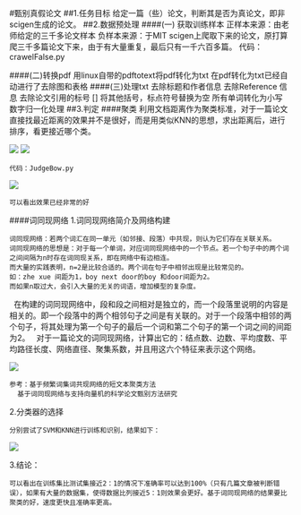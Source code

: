 #甄别真假论文
##1.任务目标
	给定一篇（些）论文，判断其是否为真论文，即非scigen生成的论文。
##2.数据预处理
####(一) 获取训练样本
	正样本来源：由老师给定的三千多论文样本
	负样本来源：于MIT scigen上爬取下来的论文，原打算爬三千多篇论文下来，由于有大量重复，最后只有一千六百多篇。
	代码：crawelFalse.py

####(二)转换pdf
	用linux自带的pdftotext将pdf转化为txt
	在pdf转化为txt已经自动进行了去除图和表格
####(三)处理txt
	去除标题和作者信息
	去除Reference 信息
	去除论文引用的标号 []
	将其他括号，标点符号替换为空
	所有单词转化为小写
	数字归一化处理
##3.判定
####聚类
	利用文档距离作为聚类标准，对于一篇论文直接找最近距离的效果并不是很好，而是用类似KNN的思想，求出距离后，进行排序，看更接近哪个类。
	
![](https://github.com/Victorianuonuo/ai-project-2016/blob/master/2014201426/pictures/%E5%9B%BE%E7%89%871.png) 
![](https://github.com/Victorianuonuo/ai-project-2016/blob/master/2014201426/pictures/%E5%9B%BE%E7%89%872.png) 

	代码：JudgeBow.py
![](https://github.com/Victorianuonuo/ai-project-2016/blob/master/2014201426/pictures/%E5%9B%BE%E7%89%876.png) 

	可以看出效果已经非常的好
####词同现网络
1.词同现网络简介及网络构建

	词同现网络：若两个词汇在同一单元（如邻接、段落）中共现，则认为它们存在关联关系。
	词同现网络的思想是：对于每一个单词，对应词同现网络中的一个节点。若一个句子中的两个词之间间隔为n时存在词同现关系，即在网络中有边相连。
	而大量的实践表明，n=2是比较合适的。两个词在句子中相邻出现是比较常见的。
	如：zhe xue 间距为1，boy next door的boy 和door间距为2。
	而如果n取过大，会引入大量的无关的词语，增加模型的复杂度。
 
	在构建的词同现网络中，段和段之间相对是独立的，而一个段落里说明的内容是相关的。即一个段落中的两个相邻句子之间是有关联的。对于一个段落中相邻的两个句子，将其处理为第一个句子的最后一个词和第二个句子的第一个词之间的间距为2。
 
	对于一篇论文的词同现网络，计算出它的：结点数、边数、平均度数、平均路径长度、网络直径、聚集系数，并且用这六个特征来表示这个网络。
	
![](https://github.com/Victorianuonuo/ai-project-2016/blob/master/2014201426/pictures/%E5%9B%BE%E7%89%874.png) 

	参考：基于频繁词集词共现网络的短文本聚类方法
      基于词同现网络与支持向量机的科学论文甄别方法研究

2.分类器的选择

	分别尝试了SVM和KNN进行训练和识别，结果如下：
![](https://github.com/Victorianuonuo/ai-project-2016/blob/master/2014201426/pictures/%E5%9B%BE%E7%89%875.png) 

3.结论：

	可以看出在训练集比测试集接近2：1的情况下准确率可以达到100%（只有几篇文章被判断错误），如果有大量的数据集，使得数据比列接近5：1则效果会更好。基于词同现网络的结果要比聚类的好，速度更快且准确率更高。
